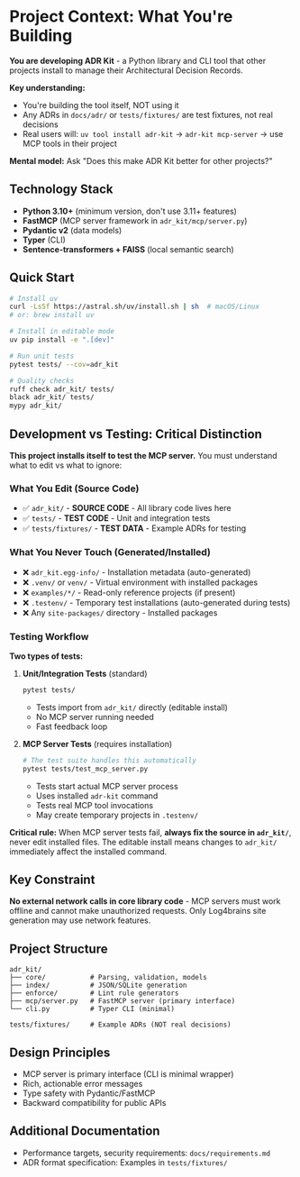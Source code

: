 # Project Context: What You're Building

**You are developing ADR Kit** - a Python library and CLI tool that other projects install to manage their Architectural Decision Records.

**Key understanding:**
- You're building the tool itself, NOT using it
- Any ADRs in `docs/adr/` or `tests/fixtures/` are test fixtures, not real decisions
- Real users will: `uv tool install adr-kit` → `adr-kit mcp-server` → use MCP tools in their project

**Mental model:** Ask "Does this make ADR Kit better for other projects?"

## Technology Stack

- **Python 3.10+** (minimum version, don't use 3.11+ features)
- **FastMCP** (MCP server framework in `adr_kit/mcp/server.py`)
- **Pydantic v2** (data models)
- **Typer** (CLI)
- **Sentence-transformers + FAISS** (local semantic search)

## Quick Start

```bash
# Install uv
curl -LsSf https://astral.sh/uv/install.sh | sh  # macOS/Linux
# or: brew install uv

# Install in editable mode
uv pip install -e ".[dev]"

# Run unit tests
pytest tests/ --cov=adr_kit

# Quality checks
ruff check adr_kit/ tests/
black adr_kit/ tests/
mypy adr_kit/
```

## Development vs Testing: Critical Distinction

**This project installs itself to test the MCP server.** You must understand what to edit vs what to ignore:

### What You Edit (Source Code)
- ✅ `adr_kit/` - **SOURCE CODE** - All library code lives here
- ✅ `tests/` - **TEST CODE** - Unit and integration tests
- ✅ `tests/fixtures/` - **TEST DATA** - Example ADRs for testing

### What You Never Touch (Generated/Installed)
- ❌ `adr_kit.egg-info/` - Installation metadata (auto-generated)
- ❌ `.venv/` or `venv/` - Virtual environment with installed packages
- ❌ `examples/*/` - Read-only reference projects (if present)
- ❌ `.testenv/` - Temporary test installations (auto-generated during tests)
- ❌ Any `site-packages/` directory - Installed packages

### Testing Workflow

**Two types of tests:**

1. **Unit/Integration Tests** (standard)
   ```bash
   pytest tests/
   ```
   - Tests import from `adr_kit/` directly (editable install)
   - No MCP server running needed
   - Fast feedback loop

2. **MCP Server Tests** (requires installation)
   ```bash
   # The test suite handles this automatically
   pytest tests/test_mcp_server.py
   ```
   - Tests start actual MCP server process
   - Uses installed `adr-kit` command
   - Tests real MCP tool invocations
   - May create temporary projects in `.testenv/`

**Critical rule:** When MCP server tests fail, **always fix the source in `adr_kit/`**, never edit installed files. The editable install means changes to `adr_kit/` immediately affect the installed command.

## Key Constraint

**No external network calls in core library code** - MCP servers must work offline and cannot make unauthorized requests. Only Log4brains site generation may use network features.

## Project Structure

```
adr_kit/
├── core/           # Parsing, validation, models
├── index/          # JSON/SQLite generation
├── enforce/        # Lint rule generators
├── mcp/server.py   # FastMCP server (primary interface)
└── cli.py          # Typer CLI (minimal)

tests/fixtures/     # Example ADRs (NOT real decisions)
```

## Design Principles

- MCP server is primary interface (CLI is minimal wrapper)
- Rich, actionable error messages
- Type safety with Pydantic/FastMCP
- Backward compatibility for public APIs

## Additional Documentation

- Performance targets, security requirements: `docs/requirements.md`
- ADR format specification: Examples in `tests/fixtures/`